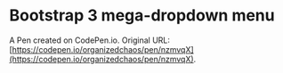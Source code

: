 # Bootstrap 3 mega-dropdown menu

A Pen created on CodePen.io. Original URL: [https://codepen.io/organizedchaos/pen/nzmvqX](https://codepen.io/organizedchaos/pen/nzmvqX).

